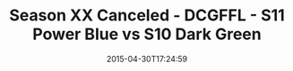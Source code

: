 ---
title: Season XX Canceled - DCGFFL - S11 Power Blue vs S10 Dark Green
teams-score:
- team: _teams/s11-power-blue.md
  score: 33
- team: _teams/s10-dark-green.md
  score: 27
mvp: Jerrel P (Blue), Peter P (Green)
game-ball: N/A
season: 10
week: 8
date: '2015-04-30T17:24:59'
pageid: season-10-week-8-940-vs-4421
---